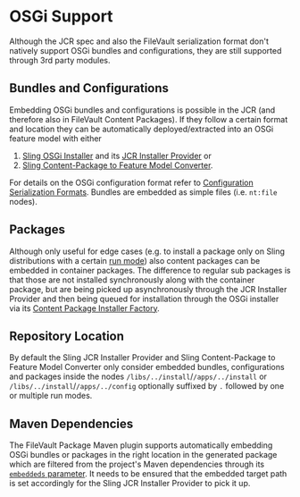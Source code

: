 <!--
   Licensed to the Apache Software Foundation (ASF) under one or more
   contributor license agreements.  See the NOTICE file distributed with
   this work for additional information regarding copyright ownership.
   The ASF licenses this file to You under the Apache License, Version 2.0
   (the "License"); you may not use this file except in compliance with
   the License.  You may obtain a copy of the License at

       http://www.apache.org/licenses/LICENSE-2.0

   Unless required by applicable law or agreed to in writing, software
   distributed under the License is distributed on an "AS IS" BASIS,
   WITHOUT WARRANTIES OR CONDITIONS OF ANY KIND, either express or implied.
   See the License for the specific language governing permissions and
   limitations under the License.
-->

# OSGi Support

Although the JCR spec and also the FileVault serialization format don't natively support OSGi bundles and configurations, they are still supported through 3rd party modules.

## Bundles and Configurations

Embedding OSGi bundles and configurations is possible in the JCR (and therefore also in FileVault Content Packages). If they follow a certain format and location they can be automatically deployed/extracted into an OSGi feature model with either
1. [Sling OSGi Installer](https://sling.apache.org/documentation/bundles/osgi-installer.html) and its [JCR Installer Provider](https://sling.apache.org/documentation/bundles/jcr-installer-provider.html) or
2. [Sling Content-Package to Feature Model Converter](https://github.com/apache/sling-org-apache-sling-feature-cpconverter).

For details on the OSGi configuration format refer to [Configuration Serialization Formats](https://sling.apache.org/documentation/bundles/configuration-installer-factory.html#configuration-serialization-formats). Bundles are embedded as simple files (i.e. `nt:file` nodes).

## Packages

Although only useful for edge cases (e.g. to install a package only on Sling distributions with a certain [run mode](https://sling.apache.org/documentation/bundles/sling-settings-org-apache-sling-settings.html)) also content packages can be embedded in container packages. The difference to regular sub packages is that those are not installed synchronously along with the container package, but are being picked up asynchronously through the JCR Installer Provider and then being queued for installation through the OSGi installer via its [Content Package Installer Factory](https://sling.apache.org/documentation/bundles/content-package-installer-factory.html).

## Repository Location

By default the Sling JCR Installer Provider and Sling Content-Package to Feature Model Converter only consider embedded bundles, configurations and packages inside the nodes `/libs/../install`/`/apps/../install` or `/libs/../install`/`/apps/../config` optionally suffixed by `.` followed by one or multiple run modes.

## Maven Dependencies

The FileVault Package Maven plugin supports automatically embedding OSGi bundles or packages in the right location in the generated package which are filtered from the project's Maven dependencies through its [`embeddeds` parameter](generate-metadata-mojo.html#embeddeds).
It needs to be ensured that the embedded target path is set accordingly for the Sling JCR Installer Provider to pick it up.
